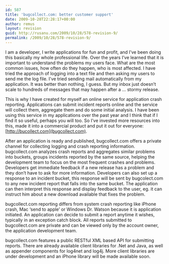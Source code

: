 ```yaml
---
id: 587
title: 'bugcollect.com: better customer support'
date: 2009-10-28T22:28:17+00:00
author: remus
layout: revision
guid: http://rusanu.com/2009/10/28/578-revision-9/
permalink: /2009/10/28/578-revision-9/
---
```

I am a developer, I write applications for fun and profit, and I&#8217;ve been doing this basically my whole professional life. Over the years I&#8217;ve learned that it is important to understand the problems my users face. What are the most common issues, how often do they happen, who is most affected. I have tried the approach of logging into a text file and then asking my users to send me the log file. I&#8217;ve tried sending mail automatically from my application. It was better than nothing, I guess. But my inbox just doesn&#8217;t scale to hundreds of messages that may happen after a &#8230; stormy release.

This is why I have created for myself an online service for application crash reporting. Applications can submit incident reports online and the service will collect them, aggregate them and do some initial analysis. I have been using this service in my applications over the past year and I think that if I find it so useful, perhaps you will too. So I&#8217;ve invested more resources into this, made it into a commercial product and put it out for everyone:[http://bucollect.com](bugcollect.com).

After an application is ready and published, bugcollect.com offers a private channel for collecting logging and crash reporting information. bugcollect.com analyzes crash reports and aggregates similar problems into buckets, groups incidents reported by the same source, helping the development team to focus on the most frequent crashes and problems. Developers get immediate feedback if a new release has a problem and they don&#8217;t have to ask for more information. Developers can also set up a response to an incident bucket, this response will be sent by bugcolect.com to any new incident report that falls into the same bucket. The application can then interpret this response and display feedback to the user, eg. it can instruct him about a new download available that fixes the problem.

bugcollect.com reporting differs from system crash reporting like iPhone crash, Mac &#8216;send to apple&#8217; or Windows Dr. Watson because it is application initiated. An application can decide to submit a report anytime it wishes, typically in an exception catch block. All reports submitted to bugcollect.com are private and can be viewed only by the account owner, the application development team.

bugcollect.com features a public RESTful XML based API for submitting reports. There are already available client libraries for .Net and Java, as well as appender components for log4net and log4j. More client libraries are under development and an iPhone library will be made available soon.
